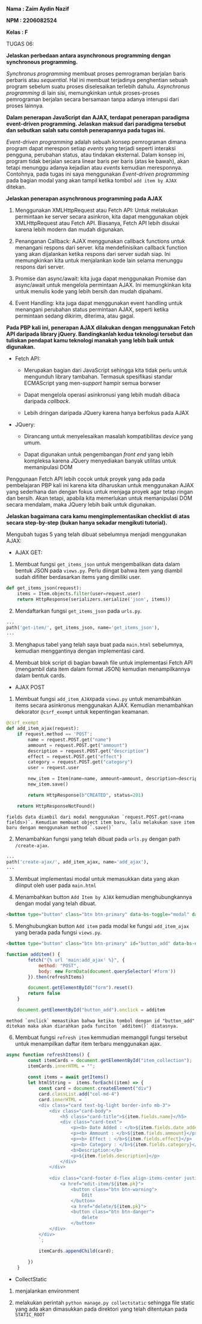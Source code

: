 **Nama    : Zaim Aydin Nazif**

**NPM     : 2206082524**

**Kelas   : F**

TUGAS 06:

**Jelaskan perbedaan antara asynchronous programming dengan synchronous programming.**

_Synchronus programming_ membuat proses pemrograman berjalan baris perbaris atau _sequential_. Hal ini membuat terjadinya penghentian sebuah program sebelum suatu proses diselesaikan terlebih dahulu. _Asynchronus programming_ di lain sisi, memungkinkan untuk proses-proses pemrograman berjalan secara bersamaan tanpa adanya interupsi dari proses lainnya.

**Dalam penerapan JavaScript dan AJAX, terdapat penerapan paradigma event-driven programming. Jelaskan maksud dari paradigma tersebut dan sebutkan salah satu contoh penerapannya pada tugas ini.**

_Event-driven programming_ adalah sebuah konsep pemrograman dimana program dapat merespon setiap _events_ yang terjadi seperti interaksi pengguna, perubahan status, atau tindakan eksternal. Dalam konsep ini, program tidak berjalan secara linear baris per baris (atas ke bawah), akan tetapi menunggu adanya kejadian atau _events_ kemudian meresponnya.
Contohnya, pada tugas ini saya menggunakan _Event-driven programming_ pada bagian modal yang akan tampil ketika tombol `add item by AJAX` ditekan.


**Jelaskan penerapan asynchronous programming pada AJAX**

1. Menggunakan XMLHttpRequest atau Fetch API: Untuk melakukan permintaan ke server secara asinkron, kita dapat menggunakan objek XMLHttpRequest atau Fetch API. Biasanya, Fetch API lebih disukai karena lebih modern dan mudah digunakan.

2. Penanganan Callback: AJAX menggunakan callback functions untuk menangani respons dari server. kita mendefinisikan callback function yang akan dijalankan ketika respons dari server sudah siap. Ini memungkinkan kita untuk menjalankan kode lain selama menunggu respons dari server.

3. Promise dan async/await: kita juga dapat menggunakan Promise dan async/await untuk mengelola permintaan AJAX. Ini memungkinkan kita untuk menulis kode yang lebih bersih dan mudah dipahami.

4. Event Handling: kita juga dapat menggunakan event handling untuk menangani perubahan status permintaan AJAX, seperti ketika permintaan sedang dikirim, diterima, atau gagal.

**Pada PBP kali ini, penerapan AJAX dilakukan dengan menggunakan Fetch API daripada library jQuery. Bandingkanlah kedua teknologi tersebut dan tuliskan pendapat kamu teknologi manakah yang lebih baik untuk digunakan.**

- Fetch API: 
    - Merupakan bagian dari JavaScript sehingga kita tidak perlu untuk mengunduh library tambahan. Termasuk spesifikasi standar ECMAScript yang men-_support_ hampir semua borwser

    - Dapat mengelola operasi asinkronusi yang lebih mudah dibaca daripada _callback_.

    - Lebih dringan daripada JQuery karena hanya berfokus pada AJAX

- JQuery:
    - Dirancang untuk menyelesaikan masalah kompatibilitas _device_ yang umum.

    - Dapat digunakan untuk pengembangan _front end_ yang lebih kompleksa karena JQuery menyediakan banyak utilitas untuk memanipulasi DOM

Penggunaan Fetch API lebih cocok untuk proyek yang ada pada pembelajaran PBP kali ini karena kita diharuskan untuk menggunakan AJAX yang sederhana dan dengan fokus untuk menjaga proyek agar tetap ringan dan bersih. Akan tetapi, apabila kita memerlukan untuk memanipulasi DOM secara mendalam, maka JQuery lebih baik untuk digunakan.


**Jelaskan bagaimana cara kamu mengimplementasikan checklist di atas secara step-by-step (bukan hanya sekadar mengikuti tutorial).**


Mengubah tugas 5 yang telah dibuat sebelumnya menjadi menggunakan AJAX:

- AJAX GET:
1. Membuat fungsi `get_items_json` untuk mengembalikan data dalam bentuk JSON pada `views.py`. Perlu diingat bahwa item yang diambil sudah difilter berdasarkan items yang dimiliki user.

```python
def get_items_json(request):
    items = Item.objects.filter(user=request.user)
    return HttpResponse(serializers.serialize('json', items))
```

2. Mendaftarkan fungsi `get_items_json` pada `urls.py`.

```python
...
path('get-item/', get_items_json, name='get_items_json'),
...
```

3. Menghapus tabel yang telah saya buat pada `main.html` sebelumnya, kemudian menggantinya dengan implementasi card.

4. Membuat blok script di bagian bawah file untuk implementasi Fetch API (mengambil data item dalam format JSON) kemudian menampilkannya dalam bentuk cards. 

- AJAX POST

1. Membuat fungsi `add_item_AJAX`pada `views.py` untuk menambahkan items secara asinkronus menggunakan AJAX. Kemudian menambahkan dekorator `@csrf_exempt` untuk kepentingan keamanan.

```python
@csrf_exempt
def add_item_ajax(request):
    if request.method == 'POST':
        name = request.POST.get("name")
        ammount = request.POST.get("ammount")
        description = request.POST.get("description")
        effect = request.POST.get("effect")
        category = request.POST.get("category")
        user = request.user

        new_item = Item(name=name, ammount=ammount, description=description, effect=effect, category=category, user=user)
        new_item.save()

        return HttpResponse(b"CREATED", status=201)

    return HttpResponseNotFound()
```
    fields data diambil dari modal menggunakan `request.POST.get(<nama fields>)`. Kemudian membuat object item baru, lalu melakukan save item baru dengan menggunakan method `.save()`

2. Menambahkan fungsi yang telah dibuat pada `urls.py` dengan path `/create-ajax`.

```python
...
path('create-ajax/', add_item_ajax, name='add_ajax'),
...
```

3. Membuat implementasi modal untuk memasukkan data yang akan diinput oleh user pada `main.html`

4. Menambahkan button `Add Item by AJAX` kemudian menghubungkannya dengan modal yang telah dibuat.
```HTML
<button type="button" class="btn btn-primary" data-bs-toggle="modal" data-bs-target="#exampleModal">Add Item by AJAX</button>
```

5. Menghubungkan button `Add item` pada modal ke fungsi `add_item_ajax` yang berada pada fungsi `views.py`.

```HTML
<button type="button" class="btn btn-primary" id="button_add" data-bs-dismiss="modal">Add Item</button>
```

```JavaScript
function additem() {
        fetch("{% url 'main:add_ajax' %}", {
            method: "POST",
            body: new FormData(document.querySelector('#form'))
        }).then(refreshItems)

        document.getElementById("form").reset()
        return false
    }

    document.getElementById("button_add").onclick = additem
```
    method `onclick` memastikan bahwa ketika tombol dengan id "button_add" ditekan maka akan diarahkan pada funciton `additem()` diatasnya.

6. Membuat fungsi `refresh item` kemmudian memanggil fungsi tersebut untuk menampilkan daftar item terbaru menggunakan ajax.

```JavaScript
async function refreshItems() {
        const itemCards = document.getElementById("item_collection");
        itemCards.innerHTML = "";
        
        const items = await getItems()
        let htmlString =  items.forEach((item) => {
            const card = document.createElement("div")
            card.classList.add("col-md-4")
            card.innerHTML = `
            <div class="card text-bg-light border-info mb-3">
                <div class="card-body">
                    <h5 class="card-title">${item.fields.name}</h5>
                    <div class="card-text">
                        <p><b> Date Added : </b>${item.fields.date_added}</p>
                        <p><b> Ammount : </b>${item.fields.ammount}</p>
                        <p><b> Effect : </b>${item.fields.effect}</p>
                        <p><b> Category : </b>${item.fields.category}</p>
                        <b>Description:</b>
                        <p>${item.fields.description}</p>
                    </div>
                </div>
            
                <div class="card-footer d-flex align-items-center justify-content-center">
                    <a href="edit-item/${item.pk}">
                        <button class="btn btn-warning">
                            Edit
                        </button>
                        <a href="delete/${item.pk}">
                        <button class="btn btn-danger">
                            delete
                        </button>
                </div>
            </div>
            `;

            itemCards.appendChild(card);
           
        })
    }
```

- CollectStatic

1. menjalankan environment

2. melakukan perintah `python manage.py collectstatic` sehingga file static yang ada akan dimasukkan pada direktori yang telah ditentukan pada `STATIC_ROOT`
